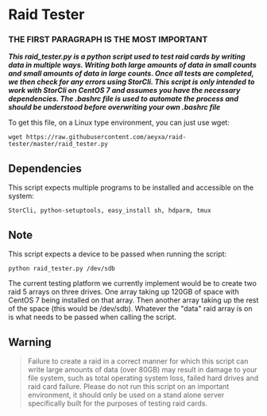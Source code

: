 # Raid Tester

### THE FIRST PARAGRAPH IS THE MOST IMPORTANT


*__This raid_tester.py is a python script used to test raid cards by writing data in multiple ways. Writing both large amounts of data in small counts and small amounts of data in large counts. Once all tests are completed, we then check for any errors using StorCli. This script is only intended to work with StorCli on CentOS 7 and assumes you have the necessary dependencies. The .bashrc file is used to automate the process and should be understood before overwriting your own .bashrc file__*


To get this file, on a Linux type environment, you can just use wget:
```
wget https://raw.githubusercontent.com/aeyxa/raid-tester/master/raid_tester.py
```


## Dependencies
This script expects multiple programs to be installed and accessible on the system:

```
StorCli, python-setuptools, easy_install sh, hdparm, tmux
```
  

## Note
This script expects a device to be passed when running the script:

```
python raid_tester.py /dev/sdb
```
  
The current testing platform we currently implement would be to create two raid 5 arrays on three drives. One array taking up 120GB of space with CentOS 7 being installed on that array. Then another array taking up the rest of the space (this would be /dev/sdb). Whatever the "data" raid array is on is what needs to be passed when calling the script.


## Warning
>Failure to create a raid in a correct manner for which this script can write large amounts of data (over 80GB) may result in damage to your file system, such as total operating system loss, failed hard drives and raid card failure. Please do not run this script on an important environment, it should only be used on a stand alone server specifically built for the purposes of testing raid cards.
